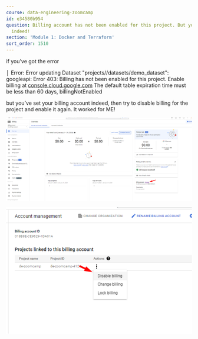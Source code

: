 ```yaml
---
course: data-engineering-zoomcamp
id: e34580b954
question: Billing account has not been enabled for this project. But you’ve done it
  indeed!
section: 'Module 1: Docker and Terraform'
sort_order: 1510
---
```


if you’ve got the error

│ Error: Error updating Dataset "projects/<your-project-id>/datasets/demo_dataset": googleapi: Error 403: Billing has not been enabled for this project. Enable billing at [console.cloud.google.com](https://console.cloud.google.com/billing.) The default table expiration time must be less than 60 days, billingNotEnabled

but you’ve set your billing account indeed, then try to disable billing for the project and enable it again. It worked for ME!

![Image](images/data-engineering-zoomcamp/image_366e8371.png)

![Image](images/data-engineering-zoomcamp/image_ee2aa0ad.png)


